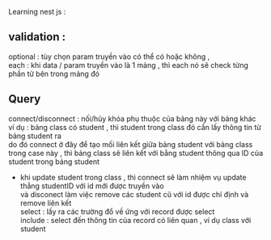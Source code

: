 Learning nest js : </br>
## validation : 
optional : tùy chọn param truyền vào có thể có hoặc không , </br>
each : khi data / param truyền vào là 1 mảng , thì each nó sẽ check từng phần tử bên trong mảng đó </br>


## Query 
connect/disconnect : nối/hủy khóa phụ thuộc của bảng này với bảng khác </br>
ví dụ : bảng class có student , thì student trong class đó cần lấy thông tin từ bảng student ra </br>
do đó connect ở đây để tạo mối liên kết giữa bảng student với bảng class </br>
trong case này , thì bảng class sẽ liên kết với bằng student thông qua ID của student trong bảng student</br>
- khi update student trong class , thì connect sẽ làm nhiệm vụ update thẳng studentID với id mới được truyền vào </br>
và disconect làm việc remove các student cũ với id được chỉ định và remove liên kết </br>
select : lấy ra các trường đổ về ứng với record được select </br>
include : select đến thông tin của record có liên quan , ví dụ class với student </br>
